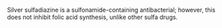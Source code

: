 Silver sulfadiazine is a sulfonamide-containing antibacterial; however, this does not inhibit folic acid synthesis, unlike other sulfa drugs.